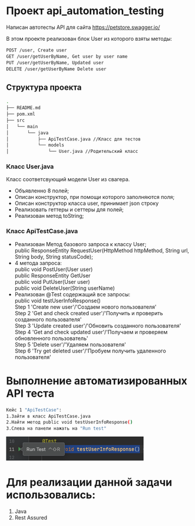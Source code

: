 # Проект api_automation_testing

Написан автотесты API для сайта https://petstore.swagger.io/

В этом проекте реализован блок User из которого взяты методы:
```bash
POST /user, Create user
GET /user/getUserByName, Get user by user name
PUT /user/getUserByName, Updated user
DELETE /user/getUserByName Delete user
```

## Cтруктура проекта
```bash
.
├── README.md
├── pom.xml
├── src
│   └── main
│       └── java
│           ├── ApiTestCase.java //Класс для тестов 
│           └── models
│               └── User.java //Родительский класс
```
### Класс User.java
Класс соответсвующий модели User из свагера.
* Объявленно 8 полей;
* Описан конструктор, при помощи которого заполняются поля;
* Описан конструктор класса user, принимает json строку
* Реализовать геттеры и сеттеры для полей;
* Реализован метод toString;

### Класс ApiTestCase.java
* Реализован Метод базового запроса к классу User;</br>
public ResponseEntity<String> RequestUser(HttpMethod httpMethod, String url, String body, String statusCode);
* 4 метода запроса:</br>
public void PostUser(User user)</br>
public ResponseEntity<String> GetUser</br>
public void PutUser(User user)</br>
public void DeleteUser(String userName)</br>
* Реализован @Test содержащий все запросы:</br>
public void testUserInfoResponse() </br>
Step 1 'Create new user'/'Создаем нового пользователя'</br>
Step 2 'Get and check created user'/'Получить и проверить созданного пользователя'</br>
Step 3 'Update created user'/'Обновить созданного пользователя'</br>
Step 4 'Get and check updated user'/'Получаем и проверяем обновленного пользователь'</br>
Step 5 'Delete user'/'Удаляем пользователя'</br>
Step 6 'Try get deleted user'/'Пробуем получить удаленного пользователя'</br>

# Выполнение автоматизированных API теста
```bash
Кейс 1 "ApiTestCase":
1.Зайти в класс ApiTestCase.java
2.Найти метод public void testUserInfoResponse() 
3.Слева на панели нажать на "Run test"
```
!["API Тест"](https://github.com/estepanyuk/api_automation_testing/blob/fa6a53c3de8e8489d46bc72aff08931fdf405e7e/Docs/APITest.png)

# Для реализации данной задачи использовались:
1. Java
2. Rest Assured

